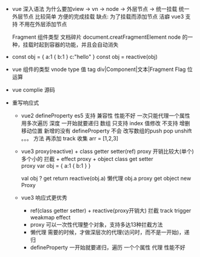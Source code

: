 - vue 深入语法
    <template>
        <div> 
            <div>1</div>
            <div>2</div>
        </div>
    </template>
    为什么要加view -> vn -> node -> 外层节点 -> 统一挂载
    统一外层节点 比较简单 方便的完成挂载
    缺点: 为了挂载而添加节点 洁癖 
    vue3 支持 不用在外层添加节点 

    <template>
        <div>1</div>
        <div>2</div>
    </template>
    Fragment 组件类型 文档碎片  document.creatFragmentElement
    node 的一种，挂载时起到容器的功能，并且会自动消失 

- const obj = {
    a:1 {
        b:1
    }
    c:"hello"
}
    const obj = reactive(obj)


- vue 组件的类型 vnode type 值 tag div|Component|文本|Fragment
    Flag 位运算 
- vue complie 源码
- 重写响应式
    - vue2 defineProperty  es5 支持  兼容性
        性能不好 一次只能代理一个属性 用多次遍历 深度  一开始就要递归
        数组 只支持 index 值修改  不支持 增删 移动位置
        新增的没有 defineProperty 不会
        改写数组的push pop unshift 。。。 方法 再添加 track 收集
        arr = [1,2,3]

    - vue3 proxy(reactive) + class getter setter(ref) 
        proxy 开销比较大(单个)   多个小的 
        拦截 + effect proxy + object  class get setter  
        proxy
        var obj = {
            a:1 {
                b:1
            } 
        }

        val obj ? get 
        return reactive(obj.a)
        懒代理 obj.a proxy get object new Proxy

    - vue3 响应式更优秀
        - ref(class getter setter) + reactive(proxy开销大)
            拦截 track trigger weakmap effect
        - proxy 可以一次性代理整个对象，支持多达13种拦截方法
        - 懒代理  需要的时候，才做深层次的代理(访问时，而不是一开始)，递归
        - defineProperty 一开始就要递归，遍历 一个个属性 代理 性能不好
